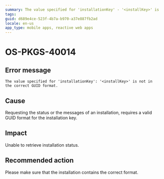 ```yaml
---
summary: The value specified for 'installationKey' - '<installKey>' is not in the correct GUID format.
tags:
guid: d689e4ce-523f-4b7a-b970-a37e887fb2ad
locale: en-us
app_type: mobile apps, reactive web apps
---
```


# OS-PKGS-40014

## Error message

`The value specified for 'installationKey': '<installKey>' is not in the correct GUID format.`

## Cause

Requesting the status or the messages of an installation, requires a valid GUID format for the installation key.

## Impact

Unable to retrieve installation status.

## Recommended action

Please make sure that the installation contains the correct format.
